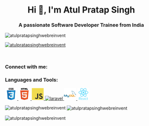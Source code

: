<h1 align="center">Hi 👋, I'm Atul Pratap Singh</h1>
<h3 align="center">A passionate Software Developer Trainee from India</h3>

<p align="left"> <img src="https://komarev.com/ghpvc/?username=atulpratapsinghwebreinvent&label=Profile%20views&color=0e75b6&style=flat" alt="atulpratapsinghwebreinvent" /> </p>

<p align="left"> <a href="https://github.com/ryo-ma/github-profile-trophy"><img src="https://github-profile-trophy.vercel.app/?username=atulpratapsinghwebreinvent" alt="atulpratapsinghwebreinvent" /></a> </p>

<p align="left"> <a href="https://twitter.com/" target="blank"><img src="https://img.shields.io/twitter/follow/?logo=twitter&style=for-the-badge" alt="" /></a> </p>

<h3 align="left">Connect with me:</h3>
<p align="left">
</p>

<h3 align="left">Languages and Tools:</h3>
<p align="left"> <a href="https://www.w3schools.com/css/" target="_blank" rel="noreferrer"> <img src="https://raw.githubusercontent.com/devicons/devicon/master/icons/css3/css3-original-wordmark.svg" alt="css3" width="40" height="40"/> </a> <a href="https://www.w3.org/html/" target="_blank" rel="noreferrer"> <img src="https://raw.githubusercontent.com/devicons/devicon/master/icons/html5/html5-original-wordmark.svg" alt="html5" width="40" height="40"/> </a> <a href="https://developer.mozilla.org/en-US/docs/Web/JavaScript" target="_blank" rel="noreferrer"> <img src="https://raw.githubusercontent.com/devicons/devicon/master/icons/javascript/javascript-original.svg" alt="javascript" width="40" height="40"/> </a> <a href="https://laravel.com/" target="_blank" rel="noreferrer"> <img src="https://www.svgrepo.com/show/376332/laravel.svg" alt="laravel" width="40" height="40"/> </a> <a href="https://www.mysql.com/" target="_blank" rel="noreferrer"> <img src="https://raw.githubusercontent.com/devicons/devicon/master/icons/mysql/mysql-original-wordmark.svg" alt="mysql" width="40" height="40"/> </a> <a href="https://reactjs.org/" target="_blank" rel="noreferrer"> <img src="https://raw.githubusercontent.com/devicons/devicon/master/icons/react/react-original-wordmark.svg" alt="react" width="40" height="40"/> </a> </p>

<p><img align="left" src="https://github-readme-stats.vercel.app/api/top-langs?username=atulpratapsinghwebreinvent&show_icons=true&locale=en&layout=compact" alt="atulpratapsinghwebreinvent" /></p>

<p>&nbsp;<img align="center" src="https://github-readme-stats.vercel.app/api?username=atulpratapsinghwebreinvent&show_icons=true&locale=en" alt="atulpratapsinghwebreinvent" /></p>

<p><img align="center" src="https://github-readme-streak-stats.herokuapp.com/?user=atulpratapsinghwebreinvent&" alt="atulpratapsinghwebreinvent" /></p>
